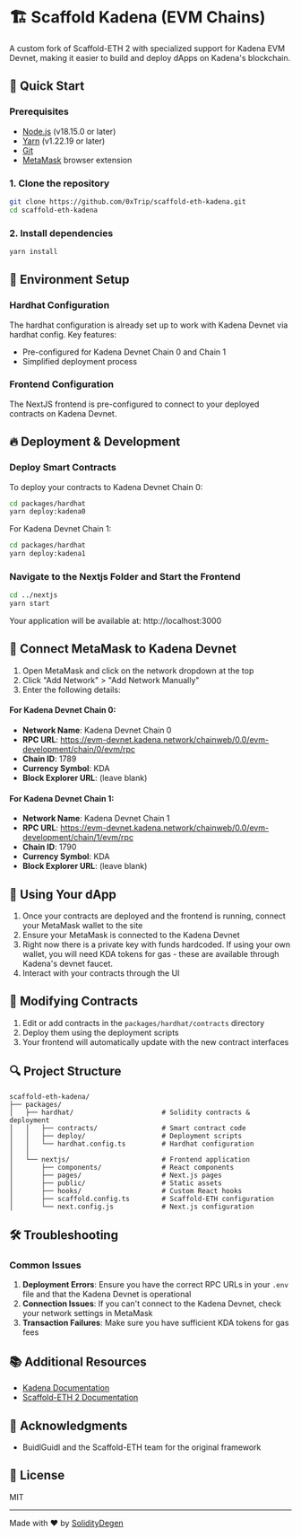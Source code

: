 # 🏗 Scaffold Kadena (EVM Chains)

A custom fork of Scaffold-ETH 2 with specialized support for Kadena EVM Devnet, making it easier to build and deploy dApps on Kadena's blockchain.

## 🚀 Quick Start

### Prerequisites

- [Node.js](https://nodejs.org/en/) (v18.15.0 or later)
- [Yarn](https://yarnpkg.com/) (v1.22.19 or later)
- [Git](https://git-scm.com/downloads)
- [MetaMask](https://metamask.io/) browser extension

### 1. Clone the repository

```bash
git clone https://github.com/0xTrip/scaffold-eth-kadena.git
cd scaffold-eth-kadena
```

### 2. Install dependencies

```bash
yarn install
```

## 📝 Environment Setup

### Hardhat Configuration

The hardhat configuration is already set up to work with Kadena Devnet via hardhat config. Key features:

- Pre-configured for Kadena Devnet Chain 0 and Chain 1
- Simplified deployment process

### Frontend Configuration

The NextJS frontend is pre-configured to connect to your deployed contracts on Kadena Devnet.

## 🔥 Deployment & Development

### Deploy Smart Contracts

To deploy your contracts to Kadena Devnet Chain 0:

```bash
cd packages/hardhat
yarn deploy:kadena0
```

For Kadena Devnet Chain 1:

```bash
cd packages/hardhat
yarn deploy:kadena1
```

### Navigate to the Nextjs Folder and Start the Frontend

```bash
cd ../nextjs
yarn start
```

Your application will be available at: http://localhost:3000

## 🦊 Connect MetaMask to Kadena Devnet

1. Open MetaMask and click on the network dropdown at the top
2. Click "Add Network" > "Add Network Manually"
3. Enter the following details:

#### For Kadena Devnet Chain 0:

- **Network Name**: Kadena Devnet Chain 0
- **RPC URL**: https://evm-devnet.kadena.network/chainweb/0.0/evm-development/chain/0/evm/rpc
- **Chain ID**: 1789
- **Currency Symbol**: KDA
- **Block Explorer URL**: (leave blank)

#### For Kadena Devnet Chain 1:

- **Network Name**: Kadena Devnet Chain 1
- **RPC URL**: https://evm-devnet.kadena.network/chainweb/0.0/evm-development/chain/1/evm/rpc
- **Chain ID**: 1790
- **Currency Symbol**: KDA
- **Block Explorer URL**: (leave blank)

## 🚢 Using Your dApp

1. Once your contracts are deployed and the frontend is running, connect your MetaMask wallet to the site
2. Ensure your MetaMask is connected to the Kadena Devnet
3. Right now there is a private key with funds hardcoded. If using your own wallet, you will need KDA tokens for gas - these are available through Kadena's devnet faucet.
4. Interact with your contracts through the UI

## 🧰 Modifying Contracts

1. Edit or add contracts in the `packages/hardhat/contracts` directory
2. Deploy them using the deployment scripts
3. Your frontend will automatically update with the new contract interfaces

## 🔍 Project Structure

```
scaffold-eth-kadena/
├── packages/
│   ├── hardhat/                      # Solidity contracts & deployment
│   │   ├── contracts/                # Smart contract code
│   │   ├── deploy/                   # Deployment scripts
│   │   └── hardhat.config.ts         # Hardhat configuration
│   │
│   └── nextjs/                       # Frontend application
│       ├── components/               # React components
│       ├── pages/                    # Next.js pages
│       ├── public/                   # Static assets
│       ├── hooks/                    # Custom React hooks
│       ├── scaffold.config.ts        # Scaffold-ETH configuration
│       └── next.config.js            # Next.js configuration
```

## 🛠️ Troubleshooting

### Common Issues

1. **Deployment Errors**: Ensure you have the correct RPC URLs in your `.env` file and that the Kadena Devnet is operational
2. **Connection Issues**: If you can't connect to the Kadena Devnet, check your network settings in MetaMask
3. **Transaction Failures**: Make sure you have sufficient KDA tokens for gas fees

## 📚 Additional Resources

- [Kadena Documentation](https://docs.kadena.io/)
- [Scaffold-ETH 2 Documentation](https://docs.scaffoldeth.io/)

## 🙏 Acknowledgments

- BuidlGuidl and the Scaffold-ETH team for the original framework

## 📄 License

MIT

---

Made with ❤️ by [SolidityDegen](https://x.com/SolidityDegen)
